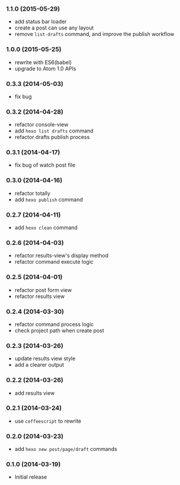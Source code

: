 ### 1.1.0 (2015-05-29)
- add status bar loader
- create a post can use any layout
- remove `list-drafts` command, and improve the publish workflow

### 1.0.0 (2015-05-25)
- rewrite with ES6(babel)
- upgrade to Atom 1.0 APIs

### 0.3.3 (2014-05-03)
- fix bug

### 0.3.2 (2014-04-28)
- refactor console-view
- add `hexo list drafts` command
- refactor drafts publish process

### 0.3.1 (2014-04-17)
- fix bug of watch post file

### 0.3.0 (2014-04-16)
- refactor totally
- add `hexo publish` command

### 0.2.7 (2014-04-11)
- add `hexo clean` command

### 0.2.6 (2014-04-03)
- refactor results-view's display method
- refactor command execute logic

### 0.2.5 (2014-04-01)
- refactor post form view
- refactor results view

### 0.2.4 (2014-03-30)
- refactor command process logic
- check project path when create post

### 0.2.3 (2014-03-26)
- update results view style
- add a clearer output

### 0.2.2 (2014-03-26)
- add results view

### 0.2.1 (2014-03-24)
- use `coffeescript` to rewrite

### 0.2.0 (2014-03-23)
- add `hexo new post/page/draft` commands

### 0.1.0 (2014-03-19)
- Initial release
